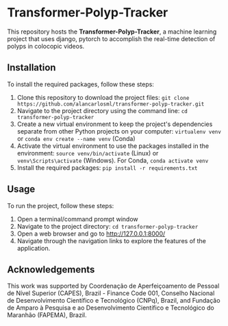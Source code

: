 # Transformer-Polyp-Tracker

This repository hosts the **Transformer-Polyp-Tracker**, a machine learning project that uses django, pytorch to accomplish the real-time detection of polyps in colocopic videos.

## Installation

To install the required packages, follow these steps:

1. Clone this repository to download the project files: `git clone https://github.com/alancarlosml/transformer-polyp-tracker.git`
2. Navigate to the project directory using the command line: `cd transformer-polyp-tracker`
3. Create a new virtual environment to keep the project's dependencies separate from other Python projects on your computer: `virtualenv venv` or `conda env create --name venv` (Conda)
4. Activate the virtual environment to use the packages installed in the environment: `source venv/bin/activate` (Linux) or `venv\Scripts\activate` (Windows). For Conda, `conda activate venv`
5. Install the required packages: `pip install -r requirements.txt`

## Usage

To run the project, follow these steps:

1. Open a terminal/command prompt window
2. Navigate to the project directory: `cd transformer-polyp-tracker`
3. Open a web browser and go to http://127.0.0.1:8000/
4. Navigate through the navigation links to explore the features of the application.

## Acknowledgements

This work was supported by Coordenação de Aperfeiçoamento de Pessoal de Nível Superior (CAPES), Brazil - Finance Code 001, Conselho Nacional de Desenvolvimento Científico e Tecnológico (CNPq), Brazil, and Fundação de Amparo à Pesquisa e ao Desenvolvimento Científico e Tecnológico do Maranhão (FAPEMA), Brazil.
